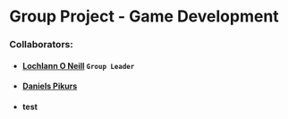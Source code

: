 <!--https://github.com/darsaveli/Readme-Markdown-Syntax-->

# Group Project - Game Development
### Collaborators:
* #### [Lochlann O Neill](https://github.com/lochlannoneill) `Group Leader`  
* #### [Daniels Pikurs](https://github.com/danielspikurs)  
* #### test

